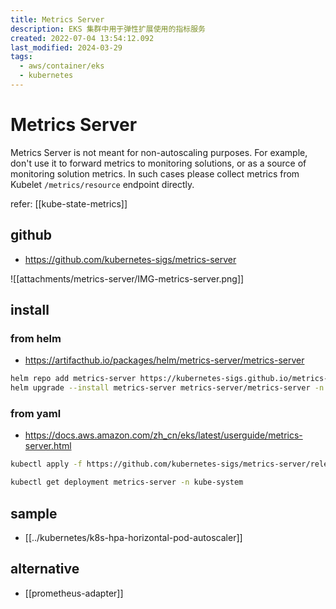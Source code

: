 ```yaml
---
title: Metrics Server
description: EKS 集群中用于弹性扩展使用的指标服务
created: 2022-07-04 13:54:12.092
last_modified: 2024-03-29
tags:
  - aws/container/eks
  - kubernetes
---
```


# Metrics Server

Metrics Server is not meant for non-autoscaling purposes. For example, don't use it to forward metrics to monitoring solutions, or as a source of monitoring solution metrics. In such cases please collect metrics from Kubelet `/metrics/resource` endpoint directly.

refer: [[kube-state-metrics]]

## github
- https://github.com/kubernetes-sigs/metrics-server

![[attachments/metrics-server/IMG-metrics-server.png]]

## install
### from helm
- https://artifacthub.io/packages/helm/metrics-server/metrics-server

```sh
helm repo add metrics-server https://kubernetes-sigs.github.io/metrics-server/
helm upgrade --install metrics-server metrics-server/metrics-server -n kube-system

```

### from yaml
- https://docs.aws.amazon.com/zh_cn/eks/latest/userguide/metrics-server.html

```sh
kubectl apply -f https://github.com/kubernetes-sigs/metrics-server/releases/latest/download/components.yaml

kubectl get deployment metrics-server -n kube-system
```

## sample
- [[../kubernetes/k8s-hpa-horizontal-pod-autoscaler]]

## alternative 
- [[prometheus-adapter]]



